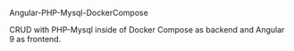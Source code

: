 Angular-PHP-Mysql-DockerCompose

CRUD with PHP-Mysql inside of Docker Compose as backend and Angular 9 as frontend.
